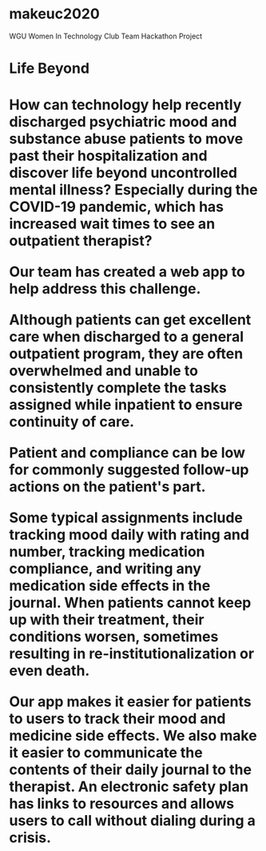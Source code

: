 # makeuc2020
WGU Women In Technology Club Team Hackathon Project  

<h1> Life Beyond <h1>
  
<p>How can technology help recently discharged psychiatric mood and substance abuse patients to move past their hospitalization and discover life beyond uncontrolled mental illness?  Especially during the COVID-19 pandemic, which has increased wait times to see an outpatient therapist?</p>

<p>Our team has created a web app to help address this challenge.<p>

<p>Although patients can get excellent care when discharged to a  general outpatient program, they are often overwhelmed and unable to consistently complete the tasks assigned while inpatient to ensure continuity of care.</p>

<p>Patient and compliance can be low for commonly suggested follow-up actions on the patient's part. </p>

<p>Some typical assignments include tracking mood daily with rating and number, tracking medication compliance, and writing any medication side effects in the journal.    When patients cannot keep up with their treatment, their conditions worsen, sometimes resulting in re-institutionalization or even death. </p>

<p>Our app makes it easier for patients to users to track their mood and medicine side effects. We also make it easier to communicate the contents of their daily journal to the therapist. An electronic safety plan has links to resources and allows users to call without dialing during a crisis. </p>

